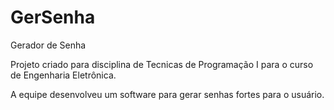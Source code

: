 # GerSenha
Gerador de Senha 

Projeto criado para disciplina de Tecnicas de Programação I para o curso de Engenharia Eletrônica.

A equipe desenvolveu um software para gerar senhas fortes para o usuário. 
